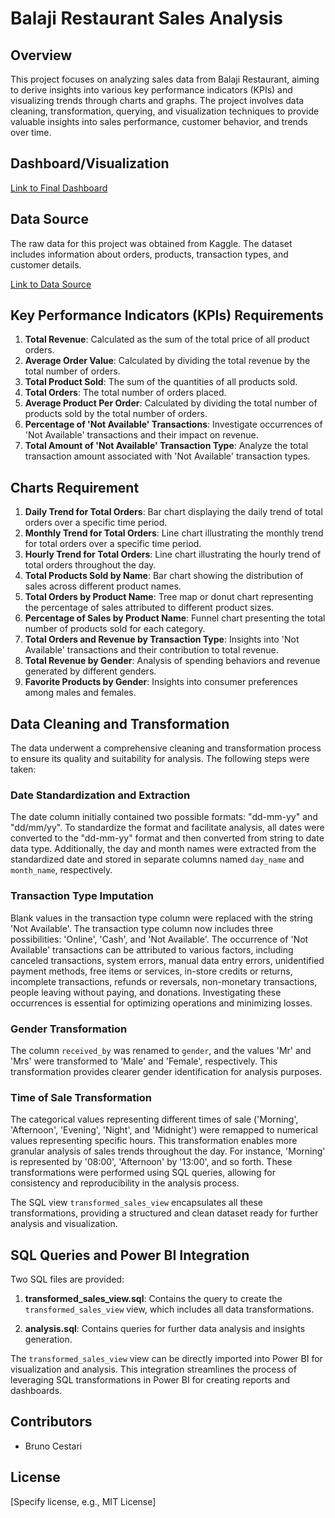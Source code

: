 # Balaji Restaurant Sales Analysis

## Overview
This project focuses on analyzing sales data from Balaji Restaurant, aiming to derive insights into various key performance indicators (KPIs) and visualizing trends through charts and graphs. The project involves data cleaning, transformation, querying, and visualization techniques to provide valuable insights into sales performance, customer behavior, and trends over time.

## Dashboard/Visualization

[Link to Final Dashboard](https://app.powerbi.com/view?r=eyJrIjoiMmM3MzY0YzItM2I0Ny00ZGI1LTg2YzAtNmJhZTY5MzA0MzMxIiwidCI6Ijg4MjY2Y2Q5LTQzMzQtNDkzMi1hYWNkLWJiOGE2OWY1Mjk1MyJ9)

## Data Source
The raw data for this project was obtained from Kaggle. The dataset includes information about orders, products, transaction types, and customer details.

[Link to Data Source](https://www.kaggle.com/datasets/rajatsurana979/fast-food-sales-report/data)

## Key Performance Indicators (KPIs) Requirements
1. **Total Revenue**: Calculated as the sum of the total price of all product orders.
2. **Average Order Value**: Calculated by dividing the total revenue by the total number of orders.
3. **Total Product Sold**: The sum of the quantities of all products sold.
4. **Total Orders**: The total number of orders placed.
5. **Average Product Per Order**: Calculated by dividing the total number of products sold by the total number of orders.
6. **Percentage of 'Not Available' Transactions**: Investigate occurrences of 'Not Available' transactions and their impact on revenue.
7. **Total Amount of 'Not Available' Transaction Type**: Analyze the total transaction amount associated with 'Not Available' transaction types.

## Charts Requirement
1. **Daily Trend for Total Orders**: Bar chart displaying the daily trend of total orders over a specific time period.
2. **Monthly Trend for Total Orders**: Line chart illustrating the monthly trend for total orders over a specific time period.
3. **Hourly Trend for Total Orders**: Line chart illustrating the hourly trend of total orders throughout the day.
4. **Total Products Sold by Name**: Bar chart showing the distribution of sales across different product names.
5. **Total Orders by Product Name**: Tree map or donut chart representing the percentage of sales attributed to different product sizes.
6. **Percentage of Sales by Product Name**: Funnel chart presenting the total number of products sold for each category.
7. **Total Orders and Revenue by Transaction Type**: Insights into 'Not Available' transactions and their contribution to total revenue.
8. **Total Revenue by Gender**: Analysis of spending behaviors and revenue generated by different genders.
9. **Favorite Products by Gender**: Insights into consumer preferences among males and females.

## Data Cleaning and Transformation

The data underwent a comprehensive cleaning and transformation process to ensure its quality and suitability for analysis. The following steps were taken:

### Date Standardization and Extraction
The date column initially contained two possible formats: "dd-mm-yy" and "dd/mm/yy". To standardize the format and facilitate analysis, all dates were converted to the "dd-mm-yy" format and then converted from string to date data type. Additionally, the day and month names were extracted from the standardized date and stored in separate columns named `day_name` and `month_name`, respectively.

### Transaction Type Imputation
Blank values in the transaction type column were replaced with the string 'Not Available'. The transaction type column now includes three possibilities: 'Online', 'Cash', and 'Not Available'. The occurrence of 'Not Available' transactions can be attributed to various factors, including canceled transactions, system errors, manual data entry errors, unidentified payment methods, free items or services, in-store credits or returns, incomplete transactions, refunds or reversals, non-monetary transactions, people leaving without paying, and donations. Investigating these occurrences is essential for optimizing operations and minimizing losses.

### Gender Transformation
The column `received_by` was renamed to `gender`, and the values 'Mr' and 'Mrs' were transformed to 'Male' and 'Female', respectively. This transformation provides clearer gender identification for analysis purposes.

### Time of Sale Transformation
The categorical values representing different times of sale ('Morning', 'Afternoon', 'Evening', 'Night', and 'Midnight') were remapped to numerical values representing specific hours. This transformation enables more granular analysis of sales trends throughout the day. For instance, 'Morning' is represented by '08:00', 'Afternoon' by '13:00', and so forth. These transformations were performed using SQL queries, allowing for consistency and reproducibility in the analysis process.

The SQL view `transformed_sales_view` encapsulates all these transformations, providing a structured and clean dataset ready for further analysis and visualization.


## SQL Queries and Power BI Integration

Two SQL files are provided:

1. **transformed_sales_view.sql**: Contains the query to create the `transformed_sales_view` view, which includes all data transformations.
   
2. **analysis.sql**: Contains queries for further data analysis and insights generation.

The `transformed_sales_view` view can be directly imported into Power BI for visualization and analysis. This integration streamlines the process of leveraging SQL transformations in Power BI for creating reports and dashboards.




## Contributors
- Bruno Cestari

## License
[Specify license, e.g., MIT License]
